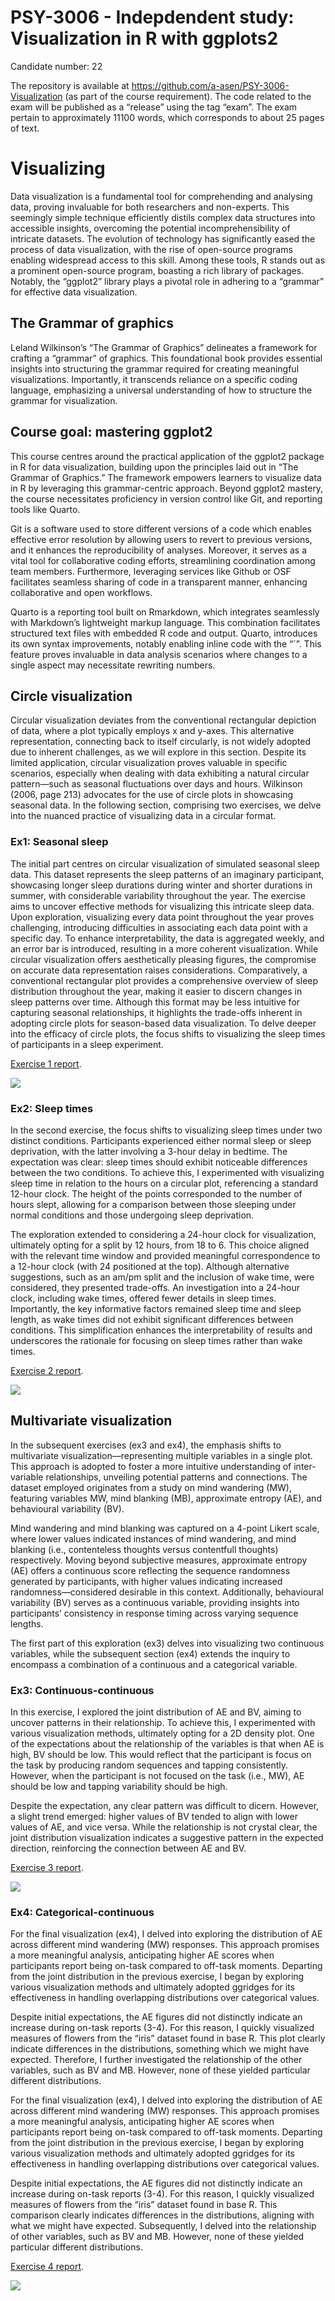 # PSY-3006 - Indepdendent study: Visualization in R with ggplots2

Candidate number: 22

The repository is available at
https://github.com/a-asen/PSY-3006-Visualization (as part of the course
requirement). The code related to the exam will be published as a
“release” using the tag “exam”. The exam pertain to approximately 11100
words, which corresponds to about 25 pages of text.



# Visualizing

Data visualization is a fundamental tool for comprehending and analysing
data, proving invaluable for both researchers and non-experts. This
seemingly simple technique efficiently distils complex data structures
into accessible insights, overcoming the potential incomprehensibility
of intricate datasets. The evolution of technology has significantly
eased the process of data visualization, with the rise of open-source
programs enabling widespread access to this skill. Among these tools, R
stands out as a prominent open-source program, boasting a rich library
of packages. Notably, the “ggplot2” library plays a pivotal role in
adhering to a “grammar” for effective data visualization.

## The Grammar of graphics

Leland Wilkinson’s “The Grammar of Graphics” delineates a framework for
crafting a “grammar” of graphics. This foundational book provides
essential insights into structuring the grammar required for creating
meaningful visualizations. Importantly, it transcends reliance on a
specific coding language, emphasizing a universal understanding of how
to structure the grammar for visualization.

## Course goal: mastering ggplot2

This course centres around the practical application of the ggplot2
package in R for data visualization, building upon the principles laid
out in “The Grammar of Graphics.” The framework empowers learners to
visualize data in R by leveraging this grammar-centric approach. Beyond
ggplot2 mastery, the course necessitates proficiency in version control
like Git, and reporting tools like Quarto.

Git is a software used to store different versions of a code which
enables effective error resolution by allowing users to revert to
previous versions, and it enhances the reproducibility of analyses.
Moreover, it serves as a vital tool for collaborative coding efforts,
streamlining coordination among team members. Furthermore, leveraging
services like Github or OSF facilitates seamless sharing of code in a
transparent manner, enhancing collaborative and open workflows.

Quarto is a reporting tool built on Rmarkdown, which integrates
seamlessly with Markdown’s lightweight markup language. This combination
facilitates structured text files with embedded R code and output.
Quarto, introduces its own syntax improvements, notably enabling inline
code with the “\`”. This feature proves invaluable in data analysis
scenarios where changes to a single aspect may necessitate rewriting
numbers.

## Circle visualization

Circular visualization deviates from the conventional rectangular
depiction of data, where a plot typically employs x and y-axes. This
alternative representation, connecting back to itself circularly, is not
widely adopted due to inherent challenges, as we will explore in this
section. Despite its limited application, circular visualization proves
valuable in specific scenarios, especially when dealing with data
exhibiting a natural circular pattern—such as seasonal fluctuations over
days and hours. Wilkinson (2006, page 213) advocates for the use of
circle plots in showcasing seasonal data. In the following section,
comprising two exercises, we delve into the nuanced practice of
visualizing data in a circular format.

### Ex1: Seasonal sleep

The initial part centres on circular visualization of simulated seasonal
sleep data. This dataset represents the sleep patterns of an imaginary
participant, showcasing longer sleep durations during winter and shorter
durations in summer, with considerable variability throughout the year.
The exercise aims to uncover effective methods for visualizing this
intricate sleep data. Upon exploration, visualizing every data point
throughout the year proves challenging, introducing difficulties in
associating each data point with a specific day. To enhance
interpretability, the data is aggregated weekly, and an error bar is
introduced, resulting in a more coherent visualization. While circular
visualization offers aesthetically pleasing figures, the compromise on
accurate data representation raises considerations. Comparatively, a
conventional rectangular plot provides a comprehensive overview of sleep
distribution throughout the year, making it easier to discern changes in
sleep patterns over time. Although this format may be less intuitive for
capturing seasonal relationships, it highlights the trade-offs inherent
in adopting circle plots for season-based data visualization. To delve
deeper into the efficacy of circle plots, the focus shifts to
visualizing the sleep times of participants in a sleep experiment.

[Exercise 1 report]().

![](final_report_files/figure-commonmark/unnamed-chunk-2-1.png)

### Ex2: Sleep times

In the second exercise, the focus shifts to visualizing sleep times
under two distinct conditions. Participants experienced either normal
sleep or sleep deprivation, with the latter involving a 3-hour delay in
bedtime. The expectation was clear: sleep times should exhibit
noticeable differences between the two conditions. To achieve this, I
experimented with visualizing sleep time in relation to the hours on a
circular plot, referencing a standard 12-hour clock. The height of the
points corresponded to the number of hours slept, allowing for a
comparison between those sleeping under normal conditions and those
undergoing sleep deprivation.

The exploration extended to considering a 24-hour clock for
visualization, ultimately opting for a split by 12 hours, from 18 to 6.
This choice aligned with the relevant time window and provided
meaningful correspondence to a 12-hour clock (with 24 positioned at the
top). Although alternative suggestions, such as an am/pm split and the
inclusion of wake time, were considered, they presented trade-offs. An
investigation into a 24-hour clock, including wake times, offered fewer
details in sleep times. Importantly, the key informative factors
remained sleep time and sleep length, as wake times did not exhibit
significant differences between conditions. This simplification enhances
the interpretability of results and underscores the rationale for
focusing on sleep times rather than wake times.

[Exercise 2 report]().

![](final_report_files/figure-commonmark/unnamed-chunk-4-1.png)

## Multivariate visualization

In the subsequent exercises (ex3 and ex4), the emphasis shifts to
multivariate visualization—representing multiple variables in a single
plot. This approach is adopted to foster a more intuitive understanding
of inter-variable relationships, unveiling potential patterns and
connections. The dataset employed originates from a study on mind
wandering (MW), featuring variables MW, mind blanking (MB), approximate
entropy (AE), and behavioural variability (BV).

Mind wandering and mind blanking was captured on a 4-point Likert scale,
where lower values indicated instances of mind wandering, and mind
blanking (i.e., contenteless thoughts versus contentfull thoughts)
respectively. Moving beyond subjective measures, approximate entropy
(AE) offers a continuous score reflecting the sequence randomness
generated by participants, with higher values indicating increased
randomness—considered desirable in this context. Additionally,
behavioural variability (BV) serves as a continuous variable, providing
insights into participants’ consistency in response timing across
varying sequence lengths.

The first part of this exploration (ex3) delves into visualizing two
continuous variables, while the subsequent section (ex4) extends the
inquiry to encompass a combination of a continuous and a categorical
variable.

### Ex3: Continuous-continuous

In this exercise, I explored the joint distribution of AE and BV, aiming
to uncover patterns in their relationship. To achieve this, I
experimented with various visualization methods, ultimately opting for a
2D density plot. One of the expectations about the relationship of the
variables is that when AE is high, BV should be low. This would reflect
that the participant is focus on the task by producing random sequences
and tapping consistently. However, when the participant is not focused
on the task (i.e., MW), AE should be low and tapping variability should
be high.

Despite the expectation, any clear pattern was difficult to dicern.
However, a slight trend emerged: higher values of BV tended to align
with lower values of AE, and vice versa. While the relationship is not
crystal clear, the joint distribution visualization indicates a
suggestive pattern in the expected direction, reinforcing the connection
between AE and BV.

[Exercise 3 report]().

![](final_report_files/figure-commonmark/unnamed-chunk-6-1.png)

### Ex4: Categorical-continuous

For the final visualization (ex4), I delved into exploring the
distribution of AE across different mind wandering (MW) responses. This
approach promises a more meaningful analysis, anticipating higher AE
scores when participants report being on-task compared to off-task
moments. Departing from the joint distribution in the previous exercise,
I began by exploring various visualization methods and ultimately
adopted ggridges for its effectiveness in handling overlapping
distributions over categorical values.

Despite initial expectations, the AE figures did not distinctly indicate
an increase during on-task reports (3-4). For this reason, I quickly
visualized measures of flowers from the “iris” dataset found in base R.
This plot clearly indicate differences in the distributions, something
which we might have expected. Therefore, I further investigated the
relationship of the other variables, such as BV and MB. However, none of
these yielded particular different distributions.

For the final visualization (ex4), I delved into exploring the
distribution of AE across different mind wandering (MW) responses. This
approach promises a more meaningful analysis, anticipating higher AE
scores when participants report being on-task compared to off-task
moments. Departing from the joint distribution in the previous exercise,
I began by exploring various visualization methods and ultimately
adopted ggridges for its effectiveness in handling overlapping
distributions over categorical values.

Despite initial expectations, the AE figures did not distinctly indicate
an increase during on-task reports (3-4). For this reason, I quickly
visualized measures of flowers from the “iris” dataset found in base R.
This comparison clearly indicates differences in the distributions,
aligning with what we might have expected. Subsequently, I delved into
the relationship of other variables, such as BV and MB. However, none of
these yielded particular different distributions.

[Exercise 4 report]().

![](final_report_files/figure-commonmark/start%20plot-1.png)
